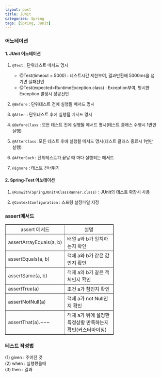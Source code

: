 ```yaml
---
layout: post
title: JUnit
categories: Spring
tags: [Spring, Junit]
---
```


### 어노테이션
#### 1. JUnit 어노테이션

1. `@Test` : 단위테스트 메서드 명시
   - @Test(timeout = 5000) : 테스트시간 제한부여, 결과반환에 5000ms을 넘기면 실패선언
   - @Test(expected=RuntimeException.class) : Exception부여, 명시한 Exception 발생시 성공선언

2. `@Before` : 단위테스트 전에 실행될 메서드 명시

3. `@After` : 단위테스트 후에 실행될 메서드 명시

4. `@BeforeClass` : 모든 테스트 전에 실행될 메서드 명시(테스트 클래스 수행시 1번만 실행)

5. `@AfterClass` :모든 테스트 후에 실행될 메서드 명시(테스트 클래스 종료시 1번만 실행)

6. `@AfterEach` : 단위테스트가 끝날 때 마다 실행되는 메서드

7. `@Ignore` : 테스트 건너뛰기

#### 2. Spring-Test 어노테이션

1. `@Runwith(SpringJUnit4ClassRunner.class)` : JUnit의 테스트 확장시 사용

2. `@ContextConfiguration` : 스프링 설정파일 지정

### assert메서드

<table style="border-collapse: collapse; width: 71.0466%;" border="1" data-ke-style="style8"><tbody><tr><td style="width: 50%; text-align: center;">assert 메서드</td><td style="width: 50%; text-align: center;">설명</td></tr><tr><td style="width: 50%;"><span style="color: #333333;"><span style="color: #333333;">assertArrayEquals(a,&nbsp;b)</span></span></td><td style="width: 50%;"><span style="color: #333333;">배열 a와 b가 일치하는지 확인</span></td></tr><tr><td style="width: 50%;"><span style="color: #333333;">assertEquals(a, b)</span></td><td style="width: 50%;">객체 a와 b가 같은 값인지 확인</td></tr><tr><td style="width: 50%;"><span style="color: #333333;">assertSame(a,&nbsp;b)</span></td><td style="width: 50%;"><span style="color: #333333;">객체 a와 b가 같은 객체인지 확인</span></td></tr><tr><td style="width: 50%;">assertTrue(a)</td><td style="width: 50%;">조건 a가 참인지 확인</td></tr><tr><td style="width: 50%;">assertNotNull(a)</td><td style="width: 50%;">객체 a가 not Null인지 확인</td></tr><tr><td style="width: 50%;"><span style="color: #333333;">assertThat(a).~~~</span></td><td style="width: 50%;">객체 a가 뒤에 설정한 특정상황 만족하는지 확인(커스터마이징)</td></tr></tbody></table>


### 테스트 작성법  
(1) given : 주어진 것  
(2) when : 실행했을때  
(3) then : 결과
